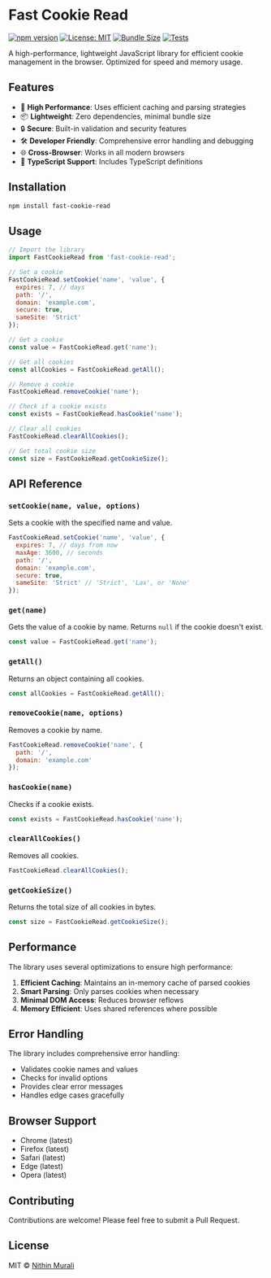 # Fast Cookie Read

[![npm version](https://img.shields.io/npm/v/fast-cookie-read.svg)](https://www.npmjs.com/package/fast-cookie-read)
[![License: MIT](https://img.shields.io/badge/License-MIT-yellow.svg)](https://opensource.org/licenses/MIT)
[![Bundle Size](https://img.shields.io/bundlephobia/min/fast-cookie-read)](https://bundlephobia.com/package/fast-cookie-read)
[![Tests](https://github.com/nithin-murali-arch/fast-cookie-read/actions/workflows/test.yml/badge.svg)](https://github.com/nithin-murali-arch/fast-cookie-read/actions/workflows/test.yml)

A high-performance, lightweight JavaScript library for efficient cookie management in the browser. Optimized for speed and memory usage.

## Features

- 🚀 **High Performance**: Uses efficient caching and parsing strategies
- 📦 **Lightweight**: Zero dependencies, minimal bundle size
- 🔒 **Secure**: Built-in validation and security features
- 🛠 **Developer Friendly**: Comprehensive error handling and debugging
- 🌐 **Cross-Browser**: Works in all modern browsers
- 📝 **TypeScript Support**: Includes TypeScript definitions

## Installation

```bash
npm install fast-cookie-read
```

## Usage

```javascript
// Import the library
import FastCookieRead from 'fast-cookie-read';

// Set a cookie
FastCookieRead.setCookie('name', 'value', {
  expires: 7, // days
  path: '/',
  domain: 'example.com',
  secure: true,
  sameSite: 'Strict'
});

// Get a cookie
const value = FastCookieRead.get('name');

// Get all cookies
const allCookies = FastCookieRead.getAll();

// Remove a cookie
FastCookieRead.removeCookie('name');

// Check if a cookie exists
const exists = FastCookieRead.hasCookie('name');

// Clear all cookies
FastCookieRead.clearAllCookies();

// Get total cookie size
const size = FastCookieRead.getCookieSize();
```

## API Reference

### `setCookie(name, value, options)`

Sets a cookie with the specified name and value.

```javascript
FastCookieRead.setCookie('name', 'value', {
  expires: 7, // days from now
  maxAge: 3600, // seconds
  path: '/',
  domain: 'example.com',
  secure: true,
  sameSite: 'Strict' // 'Strict', 'Lax', or 'None'
});
```

### `get(name)`

Gets the value of a cookie by name. Returns `null` if the cookie doesn't exist.

```javascript
const value = FastCookieRead.get('name');
```

### `getAll()`

Returns an object containing all cookies.

```javascript
const allCookies = FastCookieRead.getAll();
```

### `removeCookie(name, options)`

Removes a cookie by name.

```javascript
FastCookieRead.removeCookie('name', {
  path: '/',
  domain: 'example.com'
});
```

### `hasCookie(name)`

Checks if a cookie exists.

```javascript
const exists = FastCookieRead.hasCookie('name');
```

### `clearAllCookies()`

Removes all cookies.

```javascript
FastCookieRead.clearAllCookies();
```

### `getCookieSize()`

Returns the total size of all cookies in bytes.

```javascript
const size = FastCookieRead.getCookieSize();
```

## Performance

The library uses several optimizations to ensure high performance:

1. **Efficient Caching**: Maintains an in-memory cache of parsed cookies
2. **Smart Parsing**: Only parses cookies when necessary
3. **Minimal DOM Access**: Reduces browser reflows
4. **Memory Efficient**: Uses shared references where possible

## Error Handling

The library includes comprehensive error handling:

- Validates cookie names and values
- Checks for invalid options
- Provides clear error messages
- Handles edge cases gracefully

## Browser Support

- Chrome (latest)
- Firefox (latest)
- Safari (latest)
- Edge (latest)
- Opera (latest)

## Contributing

Contributions are welcome! Please feel free to submit a Pull Request.

## License

MIT © [Nithin Murali](https://github.com/nithin-murali-arch)
